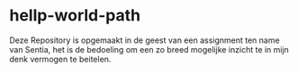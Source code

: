 # hellp-world-path
Deze Repository is opgemaakt in de geest van een assignment ten name van Sentia, het is de bedoeling om een zo breed mogelijke inzicht te in mijn denk vermogen te beitelen.

